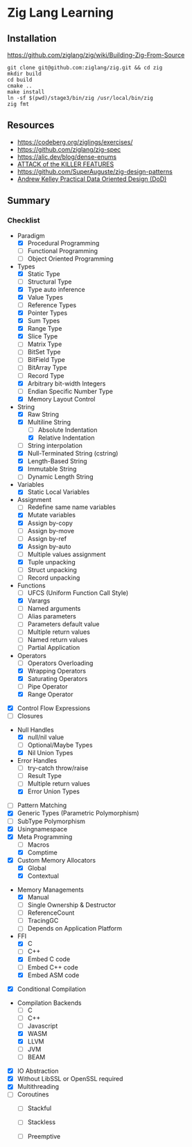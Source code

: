 # Zig Lang Learning

## Installation

https://github.com/ziglang/zig/wiki/Building-Zig-From-Source

```shell
git clone git@github.com:ziglang/zig.git && cd zig
mkdir build
cd build
cmake ..
make install
ln -sf $(pwd)/stage3/bin/zig /usr/local/bin/zig
zig fmt
```

## Resources

- https://codeberg.org/ziglings/exercises/
- https://github.com/ziglang/zig-spec
- https://alic.dev/blog/dense-enums
- [ATTACK of the KILLER FEATURES](https://www.youtube.com/watch?v=dEIsJPpCZYg)
- https://github.com/SuperAuguste/zig-design-patterns
- [Andrew Kelley Practical Data Oriented Design (DoD)](https://www.youtube.com/watch?v=IroPQ150F6c)

## Summary

### Checklist

- Paradigm
    - [x] Procedural Programming
    - [ ] Functional Programming
    - [ ] Object Oriented Programming
- Types
    - [x] Static Type
    - [ ] Structural Type
    - [x] Type auto inference
    - [x] Value Types
    - [ ] Reference Types
    - [x] Pointer Types
    - [x] Sum Types
    - [x] Range Type
    - [x] Slice Type
    - [ ] Matrix Type
    - [ ] BitSet Type
    - [ ] BitField Type
    - [ ] BitArray Type
    - [ ] Record Type
    - [x] Arbitrary bit-width Integers
    - [ ] Endian Specific Number Type
    - [x] Memory Layout Control
- String
    - [x] Raw String
    - [x] Multiline String
        - [ ] Absolute Indentation 
        - [x] Relative Indentation 
    - [ ] String interpolation
    - [x] Null-Terminated String (cstring)
    - [x] Length-Based String
    - [x] Immutable String
    - [ ] Dynamic Length String
- Variables 
    - [x] Static Local Variables
- Assignment
    - [ ] Redefine same name variables
    - [x] Mutate variables
    - [x] Assign by-copy
    - [ ] Assign by-move
    - [ ] Assign by-ref
    - [x] Assign by-auto
    - [ ] Multiple values assignment
    - [x] Tuple unpacking
    - [ ] Struct unpacking
    - [ ] Record unpacking
- Functions
    - [ ] UFCS (Uniform Function Call Style)
    - [x] Varargs
    - [ ] Named arguments
    - [ ] Alias parameters
    - [ ] Parameters default value
    - [ ] Multiple return values
    - [ ] Named return values
    - [ ] Partial Application
- Operators
    - [ ] Operators Overloading
    - [x] Wrapping Operators
    - [x] Saturating Operators
    - [ ] Pipe Operator
    - [x] Range Operator
- [x] Control Flow Expressions
- [ ] Closures
- Null Handles
    - [x] null/nil value
    - [ ] Optional/Maybe Types
    - [x] Nil Union Types
- Error Handles
    - [ ] try-catch throw/raise
    - [ ] Result Type
    - [ ] Multiple return values
    - [x] Error Union Types
- [ ] Pattern Matching
- [x] Generic Types (Parametric Polymorphism)
- [ ] SubType Polymorphism
- [x] Usingnamespace
- [x] Meta Programming
    - [ ] Macros
    - [x] Comptime
- [x] Custom Memory Allocators
    - [x] Global
    - [x] Contextual
- Memory Managements
    - [x] Manual 
    - [ ] Single Ownership & Destructor
    - [ ] ReferenceCount
    - [ ] TracingGC
    - [ ] Depends on Application Platform
- FFI
    - [x] C
    - [ ] C++
    - [x] Embed C code
    - [ ] Embed C++ code
    - [x] Embed ASM code
- [x] Conditional Compilation
- Compilation Backends
    - [ ] C
    - [ ] C++
    - [ ] Javascript
    - [x] WASM
    - [x] LLVM
    - [ ] JVM
    - [ ] BEAM
- [x] IO Abstraction
- [x] Without LibSSL or OpenSSL required
- [x] Multithreading
- [ ] Coroutines
    - [ ] Stackful
    - [ ] Stackless
    - [ ] Preemptive


